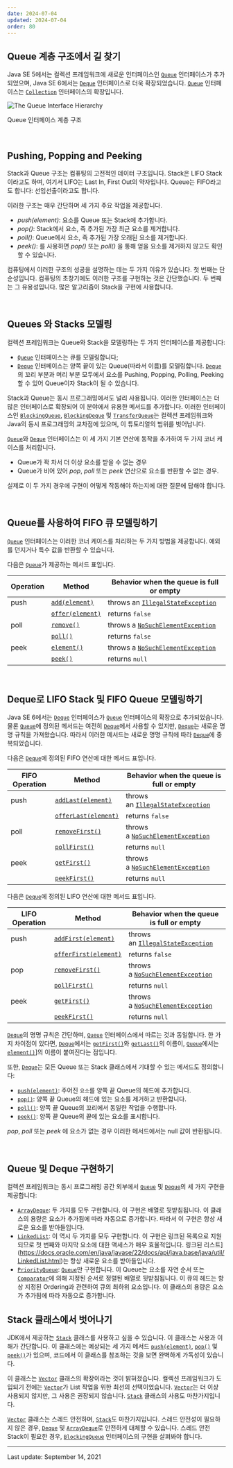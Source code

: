 ```yaml
---
date: 2024-07-04
updated: 2024-07-04
order: 80
---
```

## Queue 계층 구조에서 길 찾기

Java SE 5에서는 컬렉션 프레임워크에 새로운 인터페이스인 [`Queue`](https://docs.oracle.com/en/java/javase/22/docs/api/java.base/java/util/Queue.html) 인터페이스가 추가되었으며, Java SE 6에서는 [`Deque`](https://docs.oracle.com/en/java/javase/22/docs/api/java.base/java/util/Deque.html) 인터페이스로 더욱 확장되었습니다. [`Queue`](https://docs.oracle.com/en/java/javase/22/docs/api/java.base/java/util/Queue.html) 인터페이스는 [`Collection`](https://docs.oracle.com/en/java/javase/22/docs/api/java.base/java/util/Collection.html) 인터페이스의 확장입니다.

![The Queue Interface Hierarchy](https://dev.java/assets/images/collections-framework/02_queue-hierarchy.png)

Queue 인터페이스 계층 구조

 

## Pushing, Popping and Peeking

Stack과 Queue 구조는 컴퓨팅의 고전적인 데이터 구조입니다. Stack은 LIFO Stack이라고도 하며, 여기서 LIFO는 Last In, First Out의 약자입니다. Queue는 FIFO라고도 합니다: 선입선출이라고도 합니다.

이러한 구조는 매우 간단하며 세 가지 주요 작업을 제공합니다.

- _push(element)_: 요소를 Queue 또는 Stack에 추가합니다.
- _pop()_: Stack에서 요소, 즉 추가된 가장 최근 요소를 제거합니다.
- _poll()_: Queue에서 요소, 즉 추가된 가장 오래된 요소를 제거합니다.
- _peek()_: 를 사용하면 _pop()_ 또는 _poll()_ 을 통해 얻을 요소를 제거하지 않고도 확인할 수 있습니다.

컴퓨팅에서 이러한 구조의 성공을 설명하는 데는 두 가지 이유가 있습니다. 첫 번째는 단순성입니다. 컴퓨팅의 초창기에도 이러한 구조를 구현하는 것은 간단했습니다. 두 번째는 그 유용성입니다. 많은 알고리즘이 Stack을 구현에 사용합니다.

 

## Queues 와 Stacks 모델링

컬렉션 프레임워크는 Queue와 Stack을 모델링하는 두 가지 인터페이스를 제공합니다:

- [`Queue`](https://docs.oracle.com/en/java/javase/22/docs/api/java.base/java/util/Queue.html) 인터페이스는 큐를 모델링합니다;
- [`Deque`](https://docs.oracle.com/en/java/javase/22/docs/api/java.base/java/util/Deque.html) 인터페이스는 양쪽 끝이 있는 Queue(따라서 이름)를 모델링합니다. [`Deque`](https://docs.oracle.com/en/java/javase/22/docs/api/java.base/java/util/Deque.html)의 꼬리 부분과 머리 부분 모두에서 요소를 Pushing, Popping, Polling, Peeking할 수 있어 Queue이자 Stack이 될 수 있습니다.

Stack과 Queue는 동시 프로그래밍에서도 널리 사용됩니다. 이러한 인터페이스는 더 많은 인터페이스로 확장되어 이 분야에서 유용한 메서드를 추가합니다. 이러한 인터페이스인 [`BlockingQueue`](https://docs.oracle.com/en/java/javase/22/docs/api/java.base/java/util/concurrent/BlockingQueue.html), [`BlockingDeque`](https://docs.oracle.com/en/java/javase/22/docs/api/java.base/java/util/concurrent/BlockingDeque.html) 및 [`TransferQueue`](https://docs.oracle.com/en/java/javase/22/docs/api/java.base/java/util/concurrent/TransferQueue.html)는 컬렉션 프레임워크와 Java의 동시 프로그래밍의 교차점에 있으며, 이 튜토리얼의 범위를 벗어납니다.

[`Queue`](https://docs.oracle.com/en/java/javase/22/docs/api/java.base/java/util/Queue.html)와 [`Deque`](https://docs.oracle.com/en/java/javase/22/docs/api/java.base/java/util/Deque.html) 인터페이스는 이 세 가지 기본 연산에 동작을 추가하여 두 가지 코너 케이스를 처리합니다.

- Queue가 꽉 차서 더 이상 요소를 받을 수 없는 경우
- Queue가 비어 있어 _pop_, _poll_ 또는 _peek_ 연산으로 요소를 반환할 수 없는 경우.

실제로 이 두 가지 경우에 구현이 어떻게 작동해야 하는지에 대한 질문에 답해야 합니다.

 

## Queue를 사용하여 FIFO 큐 모델링하기

[`Queue`](https://docs.oracle.com/en/java/javase/22/docs/api/java.base/java/util/Queue.html) 인터페이스는 이러한 코너 케이스를 처리하는 두 가지 방법을 제공합니다. 예외를 던지거나 특수 값을 반환할 수 있습니다.

다음은 [`Queue`](https://docs.oracle.com/en/java/javase/22/docs/api/java.base/java/util/Queue.html)가 제공하는 메서드 표입니다.

| Operation | Method                                                                                                         | Behavior when the queue is full or empty                                                                                                |
| --------- | -------------------------------------------------------------------------------------------------------------- | --------------------------------------------------------------------------------------------------------------------------------------- |
| push      | [`add(element)`](https://docs.oracle.com/en/java/javase/22/docs/api/java.base/java/util/Queue.html#add(E))     | throws an [`IllegalStateException`](https://docs.oracle.com/en/java/javase/22/docs/api/java.base/java/lang/IllegalStateException.html)  |
|           | [`offer(element)`](https://docs.oracle.com/en/java/javase/22/docs/api/java.base/java/util/Queue.html#offer(E)) | returns `false`                                                                                                                         |
| poll      | [`remove()`](https://docs.oracle.com/en/java/javase/22/docs/api/java.base/java/util/Queue.html#remove())       | throws a [`NoSuchElementException`](https://docs.oracle.com/en/java/javase/22/docs/api/java.base/java/util/NoSuchElementException.html) |
|           | [`poll()`](https://docs.oracle.com/en/java/javase/22/docs/api/java.base/java/util/Queue.html#poll())           | returns `false`                                                                                                                         |
| peek      | [`element()`](https://docs.oracle.com/en/java/javase/22/docs/api/java.base/java/util/Queue.html#element())     | throws a [`NoSuchElementException`](https://docs.oracle.com/en/java/javase/22/docs/api/java.base/java/util/NoSuchElementException.html) |
|           | [`peek()`](https://docs.oracle.com/en/java/javase/22/docs/api/java.base/java/util/Queue.html#peek())           | returns `null`                                                                                                                          |

 

## Deque로 LIFO Stack 및 FIFO Queue 모델링하기

Java SE 6에서는 [`Deque`](https://docs.oracle.com/en/java/javase/22/docs/api/java.base/java/util/Deque.html) 인터페이스가 [`Queue`](https://docs.oracle.com/en/java/javase/22/docs/api/java.base/java/util/Queue.html) 인터페이스의 확장으로 추가되었습니다. 물론 [`Queue`](https://docs.oracle.com/en/java/javase/22/docs/api/java.base/java/util/Queue.html)에 정의된 메서드는 여전히 [`Deque`](https://docs.oracle.com/en/java/javase/22/docs/api/java.base/java/util/Deque.html)에서 사용할 수 있지만, [`Deque`](https://docs.oracle.com/en/java/javase/22/docs/api/java.base/java/util/Deque.html)는 새로운 명명 규칙을 가져왔습니다. 따라서 이러한 메서드는 새로운 명명 규칙에 따라 [`Deque`](https://docs.oracle.com/en/java/javase/22/docs/api/java.base/java/util/Deque.html)에 중복되었습니다.

다음은 [`Deque`](https://docs.oracle.com/en/java/javase/22/docs/api/java.base/java/util/Deque.html)에 정의된 FIFO 연산에 대한 메서드 표입니다.

|FIFO Operation|Method|Behavior when the queue is full or empty|
|---|---|---|
|push|[`addLast(element)`](https://docs.oracle.com/en/java/javase/22/docs/api/java.base/java/util/Deque.html#addLast(E))|throws an [`IllegalStateException`](https://docs.oracle.com/en/java/javase/22/docs/api/java.base/java/lang/IllegalStateException.html)|
||[`offerLast(element)`](https://docs.oracle.com/en/java/javase/22/docs/api/java.base/java/util/Deque.html#offerLast(E))|returns `false`|
|poll|[`removeFirst()`](https://docs.oracle.com/en/java/javase/22/docs/api/java.base/java/util/Deque.html#removeFirst())|throws a [`NoSuchElementException`](https://docs.oracle.com/en/java/javase/22/docs/api/java.base/java/util/NoSuchElementException.html)|
||[`pollFirst()`](https://docs.oracle.com/en/java/javase/22/docs/api/java.base/java/util/Deque.html#pollFirst())|returns `null`|
|peek|[`getFirst()`](https://docs.oracle.com/en/java/javase/22/docs/api/java.base/java/util/Deque.html#getFirst())|throws a [`NoSuchElementException`](https://docs.oracle.com/en/java/javase/22/docs/api/java.base/java/util/NoSuchElementException.html)|
||[`peekFirst()`](https://docs.oracle.com/en/java/javase/22/docs/api/java.base/java/util/Deque.html#peekFirst())|returns `null`|

다음은 [`Deque`](https://docs.oracle.com/en/java/javase/22/docs/api/java.base/java/util/Deque.html)에 정의된 LIFO 연산에 대한 메서드 표입니다.

|LIFO Operation|Method|Behavior when the queue is full or empty|
|---|---|---|
|push|[`addFirst(element)`](https://docs.oracle.com/en/java/javase/22/docs/api/java.base/java/util/Deque.html#addFirst(E))|throws an [`IllegalStateException`](https://docs.oracle.com/en/java/javase/22/docs/api/java.base/java/lang/IllegalStateException.html)|
||[`offerFirst(element)`](https://docs.oracle.com/en/java/javase/22/docs/api/java.base/java/util/Deque.html#offerFirst(E))|returns `false`|
|pop|[`removeFirst()`](https://docs.oracle.com/en/java/javase/22/docs/api/java.base/java/util/Deque.html#removeFirst())|throws a [`NoSuchElementException`](https://docs.oracle.com/en/java/javase/22/docs/api/java.base/java/util/NoSuchElementException.html)|
||[`pollFirst()`](https://docs.oracle.com/en/java/javase/22/docs/api/java.base/java/util/Deque.html#pollFirst())|returns `null`|
|peek|[`getFirst()`](https://docs.oracle.com/en/java/javase/22/docs/api/java.base/java/util/Deque.html#getFirst())|throws a [`NoSuchElementException`](https://docs.oracle.com/en/java/javase/22/docs/api/java.base/java/util/NoSuchElementException.html)|
||[`peekFirst()`](https://docs.oracle.com/en/java/javase/22/docs/api/java.base/java/util/Deque.html#peekFirst())|returns `null`|

[`Deque`](https://docs.oracle.com/en/java/javase/22/docs/api/java.base/java/util/Deque.html)의 명명 규칙은 간단하며, [`Queue`](https://docs.oracle.com/en/java/javase/22/docs/api/java.base/java/util/Queue.html) 인터페이스에서 따르는 것과 동일합니다. 한 가지 차이점이 있다면, [`Deque`](https://docs.oracle.com/en/java/javase/22/docs/api/java.base/java/util/Deque.html)에서는 [`getFirst()`](https://docs.oracle.com/en/java/javase/22/docs/api/java.base/java/util/Deque.html#getFirst())와 [`getLast()`](https://docs.oracle.com/en/java/javase/22/docs/api/java.base/java/util/Deque.html#getLast())의 이름이, [`Queue`](https://docs.oracle.com/en/java/javase/22/docs/api/java.base/java/util/Queue.html)에서는 [`element()`](https://docs.oracle.com/en/java/javase/22/docs/api/java.base/java/util/Deque.html#element())]의 이름이 붙여진다는 점입니다.

또한, [`Deque`](https://docs.oracle.com/en/java/javase/22/docs/api/java.base/java/util/Deque.html)는 모든 Queue 또는 Stack 클래스에서 기대할 수 있는 메서드도 정의합니다:

- [`push(element)`](https://docs.oracle.com/en/java/javase/22/docs/api/java.base/java/util/Deque.html#push(E)): 주어진 `요소`를 양쪽 끝 Queue의 헤드에 추가합니다.
- [`pop()`](https://docs.oracle.com/en/java/javase/22/docs/api/java.base/java/util/Deque.html#pop()): 양쪽 끝 Queue의 헤드에 있는 요소를 제거하고 반환합니다.
- [`poll()`](https://docs.oracle.com/en/java/javase/22/docs/api/java.base/java/util/Deque.html#poll()): 양쪽 끝 Queue의 꼬리에서 동일한 작업을 수행합니다.
- [`peek()`](https://docs.oracle.com/en/java/javase/22/docs/api/java.base/java/util/Deque.html#peek()): 양쪽 끝 Queue의 끝에 있는 요소를 표시합니다.

_pop_, _poll_ 또는 _peek_ 에 요소가 없는 경우 이러한 메서드에서는 null 값이 반환됩니다.

 

## Queue 및 Deque 구현하기

컬렉션 프레임워크는 동시 프로그래밍 공간 외부에서 [`Queue`](https://docs.oracle.com/en/java/javase/22/docs/api/java.base/java/util/Queue.html) 및 [`Deque`](https://docs.oracle.com/en/java/javase/22/docs/api/java.base/java/util/Deque.html)의 세 가지 구현을 제공합니다:

- [`ArrayDeque`](https://docs.oracle.com/en/java/javase/22/docs/api/java.base/java/util/ArrayDeque.html): 두 가지를 모두 구현합니다. 이 구현은 배열로 뒷받침됩니다. 이 클래스의 용량은 요소가 추가됨에 따라 자동으로 증가합니다. 따라서 이 구현은 항상 새로운 요소를 받아들입니다.
- [`LinkedList`](https://docs.oracle.com/en/java/javase/22/docs/api/java.base/java/util/LinkedList.html): 이 역시 두 가지를 모두 구현합니다. 이 구현은 링크된 목록으로 지원되므로 첫 번째와 마지막 요소에 대한 액세스가 매우 효율적입니다. 링크된 리스트](https://docs.oracle.com/en/java/javase/22/docs/api/java.base/java/util/LinkedList.html)는 항상 새로운 요소를 받아들입니다.
- [`PriorityQueue`](https://docs.oracle.com/en/java/javase/22/docs/api/java.base/java/util/PriorityQueue.html): [`Queue`](https://docs.oracle.com/en/java/javase/22/docs/api/java.base/java/util/Queue.html)만 구현합니다. 이 Queue는 요소를 자연 순서 또는 [`Comparator`](https://docs.oracle.com/en/java/javase/22/docs/api/java.base/java/util/Comparator.html)에 의해 지정된 순서로 정렬된 배열로 뒷받침됩니다. 이 큐의 헤드는 항상 지정된 Ordering과 관련하여 큐의 최하위 요소입니다. 이 클래스의 용량은 요소가 추가됨에 따라 자동으로 증가합니다.
 

## Stack 클래스에서 벗어나기

JDK에서 제공하는 [`Stack`](https://docs.oracle.com/en/java/javase/22/docs/api/java.base/java/util/Stack.html) 클래스를 사용하고 싶을 수 있습니다. 이 클래스는 사용과 이해가 간단합니다. 이 클래스에는 예상되는 세 가지 메서드 [`push(element)`](https://docs.oracle.com/en/java/javase/22/docs/api/java.base/java/util/Stack.html#push(E)), [`pop()`](https://docs.oracle.com/en/java/javase/22/docs/api/java.base/java/util/Stack.html#pop()) 및 [`peek()`](https://docs.oracle.com/en/java/javase/22/docs/api/java.base/java/util/Stack.html#peek())가 있으며, 코드에서 이 클래스를 참조하는 것을 보면 완벽하게 가독성이 있습니다.

이 클래스는 [`Vector`](https://docs.oracle.com/en/java/javase/22/docs/api/java.base/java/util/Vector.html) 클래스의 확장이라는 것이 밝혀졌습니다. 컬렉션 프레임워크가 도입되기 전에는 [`Vector`](https://docs.oracle.com/en/java/javase/22/docs/api/java.base/java/util/Vector.html)가 List 작업을 위한 최선의 선택이었습니다. [`Vector`](https://docs.oracle.com/en/java/javase/22/docs/api/java.base/java/util/Vector.html)는 더 이상 사용되지 않지만, 그 사용은 권장되지 않습니다. [`Stack`](https://docs.oracle.com/en/java/javase/22/docs/api/java.base/java/util/Stack.html) 클래스의 사용도 마찬가지입니다.

[`Vector`](https://docs.oracle.com/en/java/javase/22/docs/api/java.base/java/util/Vector.html) 클래스는 스레드 안전하며, [`Stack`](https://docs.oracle.com/en/java/javase/22/docs/api/java.base/java/util/Stack.html)도 마찬가지입니다. 스레드 안전성이 필요하지 않은 경우, [`Deque`](https://docs.oracle.com/en/java/javase/22/docs/api/java.base/java/util/Deque.html) 및 [`ArrayDeque`](https://docs.oracle.com/en/java/javase/22/docs/api/java.base/java/util/ArrayDeque.html)로 안전하게 대체할 수 있습니다. 스레드 안전 Stack이 필요한 경우, [`BlockingQueue`](https://docs.oracle.com/en/java/javase/22/docs/api/java.base/java/util/concurrent/BlockingQueue.html) 인터페이스의 구현을 살펴봐야 합니다.

---
Last update: September 14, 2021